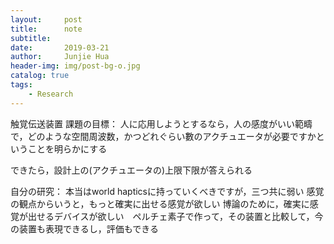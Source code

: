 ```yaml
---
layout:     post
title:      note
subtitle:    
date:       2019-03-21
author:     Junjie Hua
header-img: img/post-bg-o.jpg
catalog: true
tags:
    - Research
---
```


触覚伝送装置
課題の目標：
人に応用しようとするなら，人の感度がいい範疇で，どのような空間周波数，かつどれぐらい數のアクチュエータが必要ですかということを明らかにする

できたら，設計上の(アクチュエータの)上限下限が答えられる


自分の研究：
本当はworld hapticsに持っていくべきですが，三つ共に弱い
感覚の観点からいうと，もっと確実に出せる感覚が欲しい
博論のために，確実に感覚が出せるデバイスが欲しい　ペルチェ素子で作って，その装置と比較して，今の装置も表現できるし，評価もできる


